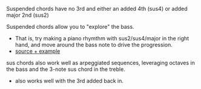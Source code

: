 
Suspended chords have no 3rd and either an added 4th (sus4) or added major 2nd (sus2)

Suspended chords allow you to "explore" the bass. 
- That is, try making a piano rhymthm with sus2/sus4/major in the right hand, and move around the bass note to drive the progression.
- [source + example](https://youtu.be/o2hj9IfeGkA?t=319)

sus chords also work well as arpeggiated sequences, leveraging octaves in the bass and the 3-note sus chord in the treble.
- also works well with the 3rd added back in.
